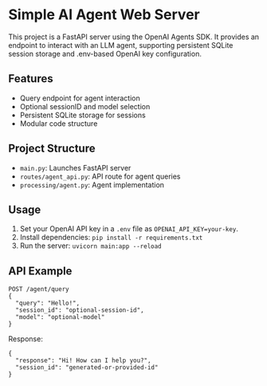 # Simple AI Agent Web Server

This project is a FastAPI server using the OpenAI Agents SDK. It provides an endpoint to interact with an LLM agent, supporting persistent SQLite session storage and .env-based OpenAI key configuration.

## Features
- Query endpoint for agent interaction
- Optional sessionID and model selection
- Persistent SQLite storage for sessions
- Modular code structure

## Project Structure
- `main.py`: Launches FastAPI server
- `routes/agent_api.py`: API route for agent queries
- `processing/agent.py`: Agent implementation

## Usage
1. Set your OpenAI API key in a `.env` file as `OPENAI_API_KEY=your-key`.
2. Install dependencies: `pip install -r requirements.txt`
3. Run the server: `uvicorn main:app --reload`

## API Example
```
POST /agent/query
{
  "query": "Hello!",
  "session_id": "optional-session-id",
  "model": "optional-model"
}
```
Response:
```
{
  "response": "Hi! How can I help you?",
  "session_id": "generated-or-provided-id"
}
```
